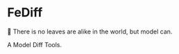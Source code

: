 # FeDiff
:fallen_leaf: There is no leaves are alike in the world, but model can.


A Model Diff Tools.


